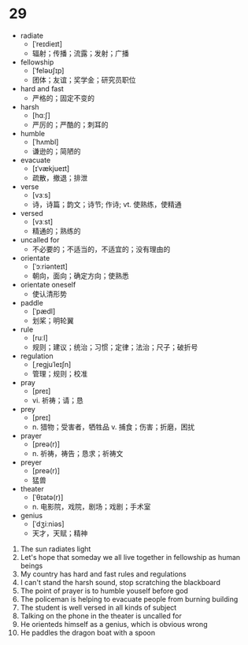 # 29

- radiate
  - [ˈreɪdieɪt] 
  - 辐射；传播；流露；发射；广播
- fellowship
  - [ˈfeləʊʃɪp]	 
  - 团体；友谊；奖学金；研究员职位
- hard and fast
  - 严格的；固定不变的
- harsh
  - [hɑːʃ] 
  - 严厉的；严酷的；刺耳的
- humble
  - [ˈhʌmbl] 
  - 谦逊的；简陋的
- evacuate
  - [ɪˈvækjueɪt]
  - 疏散，撤退；排泄
- verse
  - [vɜːs] 
  - 诗，诗篇；韵文；诗节; 作诗; vt. 使熟练，使精通
- versed
  - [vɜːst] 
  - 精通的；熟练的 
- uncalled for
  - 不必要的；不适当的，不适宜的；没有理由的
- orientate
  - [ˈɔːriənteɪt]
  - 朝向，面向；确定方向；使熟悉
- orientate oneself
  - 使认清形势
- paddle
  - [ˈpædl] 
  - 划桨；明轮翼
- rule
  - [ruːl] 
  - 规则；建议；统治；习惯；定律；法治；尺子；破折号
- regulation
  - [ˌreɡjuˈleɪʃn] 
  - 管理；规则；校准
- pray 
  - [preɪ] 
  - vi. 祈祷；请；恳
- prey 
  - [preɪ] 
  - n. 猎物；受害者，牺牲品 v. 捕食；伤害；折磨，困扰
- prayer 
  - [preə(r)] 
  - n. 祈祷，祷告；恳求；祈祷文
- preyer 
  - [preə(r)] 
  - 猛兽
- theater 
  - [ˈθɪətə(r)] 
  - n. 电影院，戏院，剧场；戏剧；手术室
- genius  
  - [ˈdʒiːniəs]  
  - 天才，天赋；精神

1. The sun radiates light
2. Let's hope that someday we all live together in fellowship as human beings
3. My country has hard and fast rules and regulations
4. I can't stand the harsh sound, stop scratching the blackboard
5. The point of prayer is to humble youself before god
6. The policeman is helping to evacuate people from burning building
7. The student is well versed in all kinds of subject
8. Talking on the phone in the theater is uncalled for
9. He orienteds himself as a genius, which is obvious wrong
10. He paddles the dragon boat with a spoon